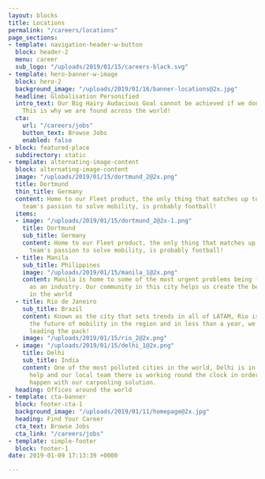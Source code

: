 ```yaml
---
layout: blocks
title: Locations
permalink: "/careers/locations"
page_sections:
- template: navigation-header-w-button
  block: header-2
  menu: career
  sub_logo: "/uploads/2019/01/15/careers-black.svg"
- template: hero-banner-w-image
  block: hero-2
  background_image: "/uploads/2019/01/16/banner-locations@2x.jpg"
  headline: Globalisation Personified
  intro_text: Our Big Hairy Audacious Goal cannot be achieved if we don't think Global.
    This is why we are found across the world!
  cta:
    url: "/careers/jobs"
    button_text: Browse Jobs
    enabled: false
- block: featured-place
  subdirectory: static
- template: alternating-image-content
  block: alternating-image-content
  image: "/uploads/2019/01/15/dortmund_2@2x.png"
  title: Dortmund
  thin_title: Germany
  content: Home to our Fleet product, the only thing that matches up to our local
    team's passion to solve mobility, is probably football!
  items:
  - image: "/uploads/2019/01/15/dortmund_2@2x-1.png"
    title: Dortmund
    sub_title: Germany
    content: Home to our Fleet product, the only thing that matches up to our local
      team's passion to solve mobility, is probably football!
  - title: Manila
    sub_title: Philippines
    image: "/uploads/2019/01/15/manila_1@2x.png"
    content: Manila is home to some of the most urgent problems being faced by mobility
      as an industry. Our community in this city helps us create the best solutions
      in the world
  - title: Rio de Janeiro
    sub_title: Brazil
    content: Known as the city that sets trends in all of LATAM, Rio is our bet on
      the future of mobility in the region and in less than a year, we're already
      leading the pack!
    image: "/uploads/2019/01/15/rio_2@2x.png"
  - image: "/uploads/2019/01/15/delhi_1@2x.png"
    title: Delhi
    sub_title: India
    content: One of the most polluted cities in the world, Delhi is in dire need of
      help and our local team there is working round the clock in order to make it
      happen with our carpooling solution.
  heading: Offices around the world
- template: cta-banner
  block: footer-cta-1
  background_image: "/uploads/2019/01/11/homepage@2x.jpg"
  heading: Find Your Career
  cta_text: Browse Jobs
  cta_link: "/careers/jobs"
- template: simple-footer
  block: footer-1
date: 2019-01-09 17:13:39 +0000

---
```


